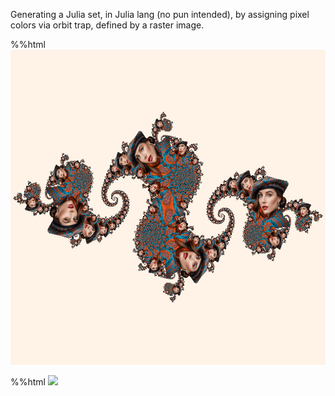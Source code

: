Generating a Julia set, in Julia lang (no pun intended), by assigning pixel colors via  orbit trap, defined by a raster image.

%%html
<img src="https://github.com/empet/Datasets/blob/master/Images/img-trap-ylady.jpg?raw=true">


%%html
<img src="https://github.com/empet/Datasets/blob/master/Images/sunflower-franimop.gif?raw=true">




